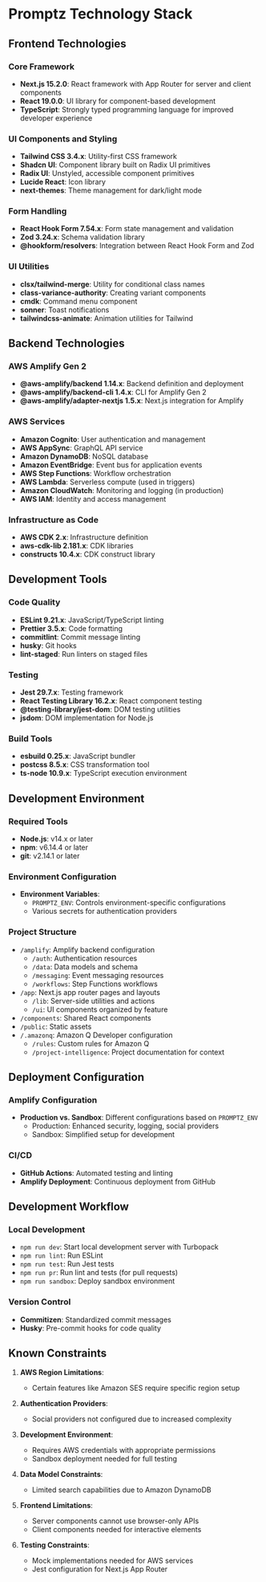 # Promptz Technology Stack

## Frontend Technologies

### Core Framework

- **Next.js 15.2.0**: React framework with App Router for server and client components
- **React 19.0.0**: UI library for component-based development
- **TypeScript**: Strongly typed programming language for improved developer experience

### UI Components and Styling

- **Tailwind CSS 3.4.x**: Utility-first CSS framework
- **Shadcn UI**: Component library built on Radix UI primitives
- **Radix UI**: Unstyled, accessible component primitives
- **Lucide React**: Icon library
- **next-themes**: Theme management for dark/light mode

### Form Handling

- **React Hook Form 7.54.x**: Form state management and validation
- **Zod 3.24.x**: Schema validation library
- **@hookform/resolvers**: Integration between React Hook Form and Zod

### UI Utilities

- **clsx/tailwind-merge**: Utility for conditional class names
- **class-variance-authority**: Creating variant components
- **cmdk**: Command menu component
- **sonner**: Toast notifications
- **tailwindcss-animate**: Animation utilities for Tailwind

## Backend Technologies

### AWS Amplify Gen 2

- **@aws-amplify/backend 1.14.x**: Backend definition and deployment
- **@aws-amplify/backend-cli 1.4.x**: CLI for Amplify Gen 2
- **@aws-amplify/adapter-nextjs 1.5.x**: Next.js integration for Amplify

### AWS Services

- **Amazon Cognito**: User authentication and management
- **AWS AppSync**: GraphQL API service
- **Amazon DynamoDB**: NoSQL database
- **Amazon EventBridge**: Event bus for application events
- **AWS Step Functions**: Workflow orchestration
- **AWS Lambda**: Serverless compute (used in triggers)
- **Amazon CloudWatch**: Monitoring and logging (in production)
- **AWS IAM**: Identity and access management

### Infrastructure as Code

- **AWS CDK 2.x**: Infrastructure definition
- **aws-cdk-lib 2.181.x**: CDK libraries
- **constructs 10.4.x**: CDK construct library

## Development Tools

### Code Quality

- **ESLint 9.21.x**: JavaScript/TypeScript linting
- **Prettier 3.5.x**: Code formatting
- **commitlint**: Commit message linting
- **husky**: Git hooks
- **lint-staged**: Run linters on staged files

### Testing

- **Jest 29.7.x**: Testing framework
- **React Testing Library 16.2.x**: React component testing
- **@testing-library/jest-dom**: DOM testing utilities
- **jsdom**: DOM implementation for Node.js

### Build Tools

- **esbuild 0.25.x**: JavaScript bundler
- **postcss 8.5.x**: CSS transformation tool
- **ts-node 10.9.x**: TypeScript execution environment

## Development Environment

### Required Tools

- **Node.js**: v14.x or later
- **npm**: v6.14.4 or later
- **git**: v2.14.1 or later

### Environment Configuration

- **Environment Variables**:
  - `PROMPTZ_ENV`: Controls environment-specific configurations
  - Various secrets for authentication providers

### Project Structure

- `/amplify`: Amplify backend configuration
  - `/auth`: Authentication resources
  - `/data`: Data models and schema
  - `/messaging`: Event messaging resources
  - `/workflows`: Step Functions workflows
- `/app`: Next.js app router pages and layouts
  - `/lib`: Server-side utilities and actions
  - `/ui`: UI components organized by feature
- `/components`: Shared React components
- `/public`: Static assets
- `/.amazonq`: Amazon Q Developer configuration
  - `/rules`: Custom rules for Amazon Q
  - `/project-intelligence`: Project documentation for context

## Deployment Configuration

### Amplify Configuration

- **Production vs. Sandbox**: Different configurations based on `PROMPTZ_ENV`
  - Production: Enhanced security, logging, social providers
  - Sandbox: Simplified setup for development

### CI/CD

- **GitHub Actions**: Automated testing and linting
- **Amplify Deployment**: Continuous deployment from GitHub

## Development Workflow

### Local Development

- `npm run dev`: Start local development server with Turbopack
- `npm run lint`: Run ESLint
- `npm run test`: Run Jest tests
- `npm run pr`: Run lint and tests (for pull requests)
- `npm run sandbox`: Deploy sandbox environment

### Version Control

- **Commitizen**: Standardized commit messages
- **Husky**: Pre-commit hooks for code quality

## Known Constraints

1. **AWS Region Limitations**:

   - Certain features like Amazon SES require specific region setup

2. **Authentication Providers**:

   - Social providers not configured due to increased complexity

3. **Development Environment**:

   - Requires AWS credentials with appropriate permissions
   - Sandbox deployment needed for full testing

4. **Data Model Constraints**:

   - Limited search capabilities due to Amazon DynamoDB

5. **Frontend Limitations**:

   - Server components cannot use browser-only APIs
   - Client components needed for interactive elements

6. **Testing Constraints**:
   - Mock implementations needed for AWS services
   - Jest configuration for Next.js App Router
